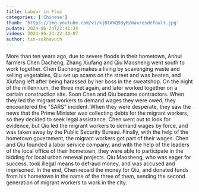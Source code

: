 ```yaml
---
title: Labour in Flux
categories: ['Chinese']
thumb: 'https://img.youtube.com/vi/kjBtWkQ93yM/maxresdefault.jpg'
pudate: 2024-06-24T22:41:34
videos: 2024-06-24-22-40-07
author: tin-sokhavuth
---
```

More than ten years ago, due to severe floods in their hometown, Anhui farmers Chen Dacheng, Zhang Xiufang and Qiu Maosheng went south to work together. Chen Dacheng makes a living by scavenging waste and selling vegetables, Qiu set up scams on the street and was beaten, and Xiufang left after being harassed by her boss in the sweatshop. On the night of the millennium, the three met again, and later worked together on a certain construction site. Soon Chen and Qiu became contractors. When they led the migrant workers to demand wages they were owed, they encountered the "SARS" incident. When they were desperate, they saw the news that the Prime Minister was collecting debts for the migrant workers, so they decided to seek legal assistance. Chen went out to look for evidence, but Qiu led the migrant workers to demand wages by force, and was taken away by the Public Security Bureau. Finally, with the help of the hometown government, the migrant workers got part of their wages. Chen and Qiu founded a labor service company, and with the help of the leaders of the local office of their hometown, they were able to participate in the bidding for local urban renewal projects. Qiu Maosheng, who was eager for success, took illegal means to defraud money, and was accused and imprisoned. In the end, Chen repaid the money for Qiu, and donated funds from his hometown in the name of the three of them, sending the second generation of migrant workers to work in the city.